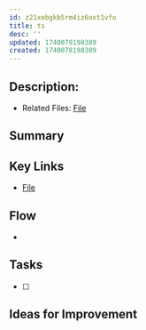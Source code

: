 ```yaml
---
id: z21xebgkb5rm4iz6oxt1vfo
title: ts
desc: ''
updated: 1740078198389
created: 1740078198389
---
```

## Description: 
- Related Files: [File](/ncu-ad-manager/src/)

## Summary

## Key Links
- [File](/ncu-ad-manager/src/)

## Flow 
- 

## Tasks
- [ ] 

## Ideas for Improvement
